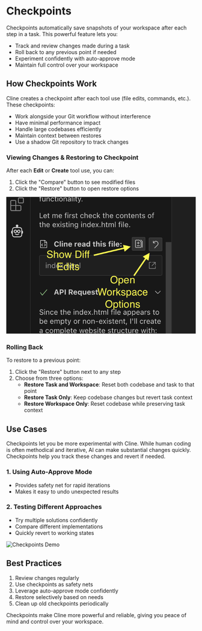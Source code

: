 # Checkpoints

Checkpoints automatically save snapshots of your workspace after each step in a task. This powerful feature lets you:

- Track and review changes made during a task
- Roll back to any previous point if needed
- Experiment confidently with auto-approve mode
- Maintain full control over your workspace

## How Checkpoints Work

Cline creates a checkpoint after each tool use (file edits, commands, etc.). These checkpoints:

- Work alongside your Git workflow without interference
- Have minimal performance impact
- Handle large codebases efficiently
- Maintain context between restores
- Use a shadow Git repository to track changes


### Viewing Changes & Restoring to Checkpoint

After each **Edit** or **Create** tool use, you can:

1. Click the "Compare" button to see modified files
2. Click the "Restore" button to open restore options

![Checkpoint Buttons](assets/CheckpointsButtons.png)

### Rolling Back

To restore to a previous point:

1. Click the "Restore" button next to any step
2. Choose from three options:
   - **Restore Task and Workspace**: Reset both codebase and task to that point
   - **Restore Task Only**: Keep codebase changes but revert task context
   - **Restore Workspace Only**: Reset codebase while preserving task context

## Use Cases

Checkpoints let you be more experimental with Cline. While human coding is often methodical and iterative, AI can make substantial changes quickly. Checkpoints help you track these changes and revert if needed.

### 1. Using Auto-Approve Mode
- Provides safety net for rapid iterations
- Makes it easy to undo unexpected results

### 2. Testing Different Approaches
- Try multiple solutions confidently
- Compare different implementations
- Quickly revert to working states

![Checkpoints Demo](./assets/checkpointsDemo.gif)

## Best Practices

1. Review changes regularly
2. Use checkpoints as safety nets
3. Leverage auto-approve mode confidently
4. Restore selectively based on needs
5. Clean up old checkpoints periodically

Checkpoints make Cline more powerful and reliable, giving you peace of mind and control over your workspace.
